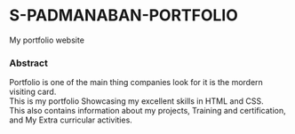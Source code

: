 # S-PADMANABAN-PORTFOLIO
My portfolio website

<h3>Abstract</h3>
<p>
  Portfolio is one of the main thing companies look for it is the mordern visiting card.
  <br>
  This is my portfolio Showcasing my excellent skills in HTML and CSS.
  <br>
  This also contains information about my projects, Training and certification, and My Extra curricular activities.
</p>
